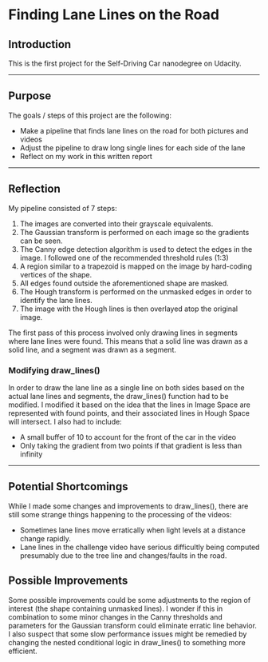 # Finding Lane Lines on the Road

## Introduction

This is the first project for the Self-Driving Car nanodegree on Udacity.

---

## Purpose

The goals / steps of this project are the following:

* Make a pipeline that finds lane lines on the road for both pictures and videos
* Adjust the pipeline to draw long single lines for each side of the lane
* Reflect on my work in this written report

---

## Reflection

My pipeline consisted of 7 steps:

1. The images are converted into their grayscale equivalents.
2. The Gaussian transform is performed on each image so the gradients can be seen.
3. The Canny edge detection algorithm is used to detect the edges in the image.  I followed one of the recommended threshold rules (1:3)
4. A region similar to a trapezoid is mapped on the image by hard-coding vertices of the shape.
5. All edges found outside the aforementioned shape are masked.
6. The Hough transform is performed on the unmasked edges in order to identify the lane lines.
7. The image with the Hough lines is then overlayed atop the original image.

The first pass of this process involved only drawing lines in segments where lane lines were found.  This means that a solid line was drawn as a solid line, and a segment was drawn as a segment.

### Modifying draw_lines()

In order to draw the lane line as a single line on both sides based on the actual lane lines and segments, the draw_lines() function had to be modified.  I modified it based on the idea that the lines in Image Space are represented with found points, and their associated lines in Hough Space will intersect.  I also had to include:

* A small buffer of 10 to account for the front of the car in the video
* Only taking the gradient from two points if that gradient is less than infinity

---

## Potential Shortcomings

While I made some changes and improvements to draw_lines(), there are still some strange things happening to the processing of the videos:

* Sometimes lane lines move erratically when light levels at a distance change rapidly.
* Lane lines in the challenge video have serious difficultly being computed presumably due to the tree line and changes/faults in the road.


## Possible Improvements

Some possible improvements could be some adjustments to the region of interest (the shape containing unmasked lines).  I wonder if this in combination to some minor changes in the Canny thresholds and parameters for the Gaussian transform could eliminate erratic line behavior.  I also suspect that some slow performance issues might be remedied by changing the nested conditional logic in draw_lines() to something more efficient.
